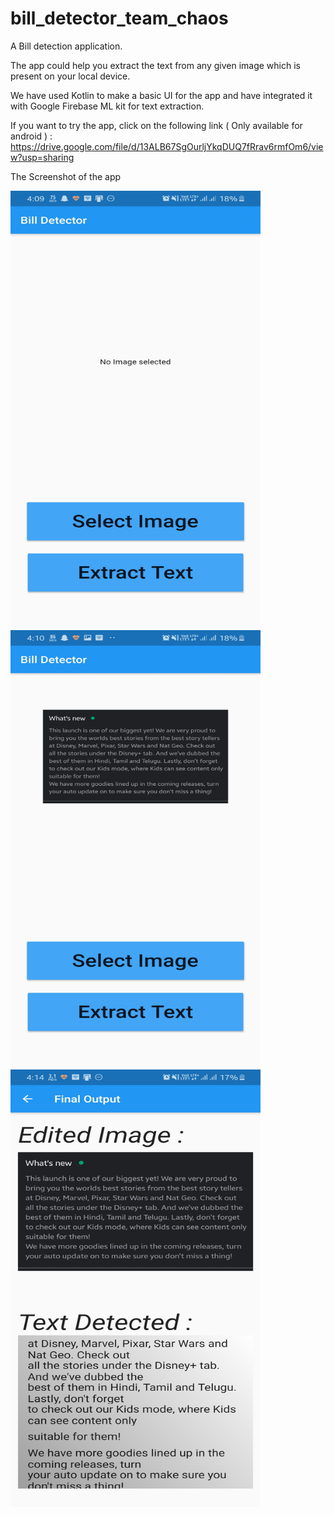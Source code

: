 # bill_detector_team_chaos

A Bill detection application.

The app could help you extract the text from any given image which is present on your local device.

We have used Kotlin to make a basic UI for the app and have integrated it with Google Firebase ML kit for text extraction.

If you want to try the app, click on the following link ( Only available for android ) :
https://drive.google.com/file/d/13ALB67SgOurljYkqDUQ7fRrav6rmfOm6/view?usp=sharing


The Screenshot of the app

<img src = "Screenshot/Screenshot_20200311-160925.jpg" width = "400px" height="700px">

<img src = "Screenshot/Screenshot_20200311-161016.jpg" width = "400px" height="700px">

<img src = "Screenshot/Screenshot_20200311-161416.jpg" width = "400px" height="700px">

